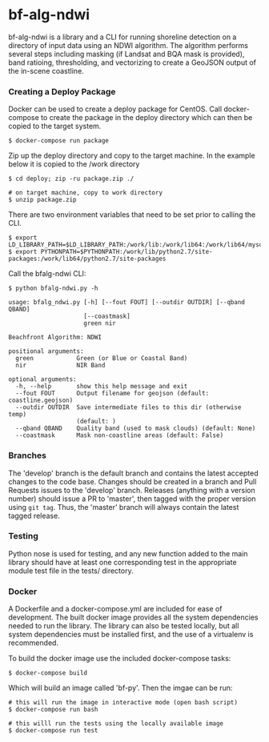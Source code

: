 # bf-alg-ndwi

bf-alg-ndwi is a library and a CLI for running shoreline detection on a directory of input data using an NDWI algorithm. The algorithm performs several steps including masking (if Landsat and BQA mask is provided), band ratioing, thresholding, and vectorizing to create a GeoJSON output of the in-scene coastline.

### Creating a Deploy Package

Docker can be used to create a deploy package for CentOS.  Call docker-compose to create the package in the deploy directory which can then be copied to the target system.

	$ docker-compose run package

Zip up the deploy directory and copy to the target machine. In the example below it is copied to the /work directory

	$ cd deploy; zip -ru package.zip ./

	# on target machine, copy to work directory
	$ unzip package.zip

There are two environment variables that need to be set prior to calling the CLI.

	$ export LD_LIBRARY_PATH=$LD_LIBRARY_PATH:/work/lib:/work/lib64:/work/lib64/mysql:/work/lib64/atlas
	$ export PYTHONPATH=$PYTHONPATH:/work/lib/python2.7/site-packages:/work/lib64/python2.7/site-packages

Call the bfalg-ndwi CLI:

```
$ python bfalg-ndwi.py -h

usage: bfalg_ndwi.py [-h] [--fout FOUT] [--outdir OUTDIR] [--qband QBAND]
                     [--coastmask]
                     green nir

Beachfront Algorithm: NDWI

positional arguments:
  green            Green (or Blue or Coastal Band)
  nir              NIR Band

optional arguments:
  -h, --help       show this help message and exit
  --fout FOUT      Output filename for geojson (default: coastline.geojson)
  --outdir OUTDIR  Save intermediate files to this dir (otherwise temp)
                   (default: )
  --qband QBAND    Quality band (used to mask clouds) (default: None)
  --coastmask      Mask non-coastline areas (default: False)
  ```


### Branches
The 'develop' branch is the default branch and contains the latest accepted changes to the code base. Changes should be created in a branch and Pull Requests issues to the 'develop' branch. Releases (anything with a version number) should issue a PR to 'master', then tagged with the proper version using `git tag`. Thus, the 'master' branch will always contain the latest tagged release.

### Testing
Python nose is used for testing, and any new function added to the main library should have at least one corresponding test in the appropriate module test file in the tests/ directory.

### Docker
A Dockerfile and a docker-compose.yml are included for ease of development. The built docker image provides all the system dependencies needed to run the library. The library can also be tested locally, but all system dependencies must be installed first, and the use of a virtualenv is recommended.

To build the docker image use the included docker-compose tasks:

    $ docker-compose build

Which will build an image called 'bf-py'. Then the imgae can be run:

    # this will run the image in interactive mode (open bash script)
    $ docker-compose run bash

    # this willl run the tests using the locally available image
    $ docker-compose run test
